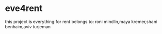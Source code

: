 # eve4rent
this project is everything for rent
belongs to: roni mindlin,maya kremer,shani benhaim,aviv turjeman

